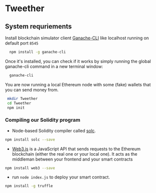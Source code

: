 # Tweether
## System requriements
 
Install  blockchain simulator client [Ganache-CLI](https://github.com/trufflesuite/ganache) like localhost running on default port `8545`
```sh
  npm install -g ganache-cli
  ```

  Once it's installed, you can check if it works by simply running the global ganache-cli command in a new terminal window:

```sh
  ganache-cli
 ```
 You are now running a local Ethereum node with some (fake) wallets that you can send money from.
 
 ```sh 
  mkdir Tweether
  cd Tweether
  npm init
```

 ### Compiling our Solidity program

  - Node-based Solidity compiler called [solc](https://www.npmjs.com/package/solc).

  ```sh
  npm install solc --save
  ```
  - [Web3.js](https://github.com/ChainSafe/web3.js) is a JavaScript API that sends requests to the Ethereum blockchain (either the real one or your local one). It acts as the middleman between your frontend and your smart contracts

  ```sh
  npm install web3 --save
  ```
  - run `node index.js`  to deploy your smart contract.

 ```sh 
 npm install -g truffle
 ```
